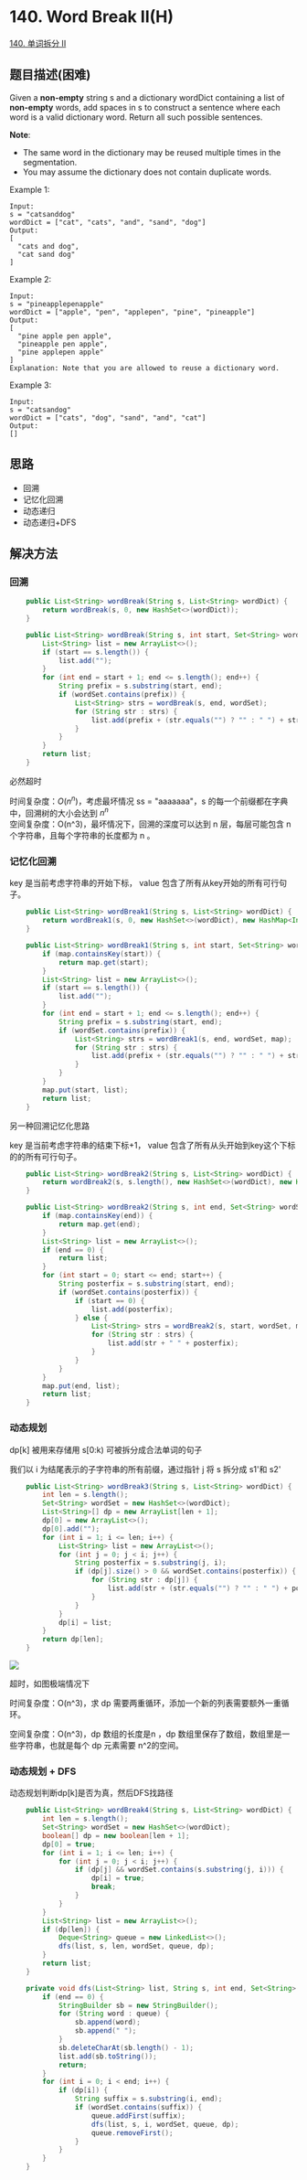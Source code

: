 # 140. Word Break II\(H\)

[140. 单词拆分 II](https://leetcode-cn.com/problems/word-break-ii/)

## 题目描述\(困难\)

Given a **non-empty** string s and a dictionary wordDict containing a list of **non-empty** words, add spaces in s to construct a sentence where each word is a valid dictionary word. Return all such possible sentences.

**Note**:

* The same word in the dictionary may be reused multiple times in the segmentation.
* You may assume the dictionary does not contain duplicate words.

Example 1:

```
Input:
s = "catsanddog"
wordDict = ["cat", "cats", "and", "sand", "dog"]
Output:
[
  "cats and dog",
  "cat sand dog"
]
```

Example 2:

```
Input:
s = "pineapplepenapple"
wordDict = ["apple", "pen", "applepen", "pine", "pineapple"]
Output:
[
  "pine apple pen apple",
  "pineapple pen apple",
  "pine applepen apple"
]
Explanation: Note that you are allowed to reuse a dictionary word.
```

Example 3:

```
Input:
s = "catsandog"
wordDict = ["cats", "dog", "sand", "and", "cat"]
Output:
[]
```

## 思路

* 回溯
* 记忆化回溯
* 动态递归
* 动态递归+DFS

## 解决方法

### 回溯

```java
    public List<String> wordBreak(String s, List<String> wordDict) {
        return wordBreak(s, 0, new HashSet<>(wordDict));
    }

    public List<String> wordBreak(String s, int start, Set<String> wordSet) {
        List<String> list = new ArrayList<>();
        if (start == s.length()) {
            list.add("");
        }
        for (int end = start + 1; end <= s.length(); end++) {
            String prefix = s.substring(start, end);
            if (wordSet.contains(prefix)) {
                List<String> strs = wordBreak(s, end, wordSet);
                for (String str : strs) {
                    list.add(prefix + (str.equals("") ? "" : " ") + str);
                }
            }
        }
        return list;
    }
```

必然超时

时间复杂度：$O(n^n)$，考虑最坏情况 ss = "aaaaaaa"，s 的每一个前缀都在字典中，回溯树的大小会达到 $n^n$  
空间复杂度：O\(n^3\)，最坏情况下，回溯的深度可以达到 n 层，每层可能包含 n 个字符串，且每个字符串的长度都为 n 。

### 记忆化回溯

key 是当前考虑字符串的开始下标， value 包含了所有从key开始的所有可行句子。

```java
    public List<String> wordBreak1(String s, List<String> wordDict) {
        return wordBreak1(s, 0, new HashSet<>(wordDict), new HashMap<Integer, List<String>>());
    }

    public List<String> wordBreak1(String s, int start, Set<String> wordSet, Map<Integer, List<String>> map) {
        if (map.containsKey(start)) {
            return map.get(start);
        }
        List<String> list = new ArrayList<>();
        if (start == s.length()) {
            list.add("");
        }
        for (int end = start + 1; end <= s.length(); end++) {
            String prefix = s.substring(start, end);
            if (wordSet.contains(prefix)) {
                List<String> strs = wordBreak1(s, end, wordSet, map);
                for (String str : strs) {
                    list.add(prefix + (str.equals("") ? "" : " ") + str);
                }
            }
        }
        map.put(start, list);
        return list;
    }
```

另一种回溯记忆化思路

key 是当前考虑字符串的结束下标+1， value 包含了所有从头开始到key这个下标的的所有可行句子。

```java
    public List<String> wordBreak2(String s, List<String> wordDict) {
        return wordBreak2(s, s.length(), new HashSet<>(wordDict), new HashMap<Integer, List<String>>());
    }

    public List<String> wordBreak2(String s, int end, Set<String> wordSet, Map<Integer, List<String>> map) {
        if (map.containsKey(end)) {
            return map.get(end);
        }
        List<String> list = new ArrayList<>();
        if (end == 0) {
            return list;
        }
        for (int start = 0; start <= end; start++) {
            String posterfix = s.substring(start, end);
            if (wordSet.contains(posterfix)) {
                if (start == 0) {
                    list.add(posterfix);
                } else {
                    List<String> strs = wordBreak2(s, start, wordSet, map);
                    for (String str : strs) {
                        list.add(str + " " + posterfix);
                    }
                }
            }
        }
        map.put(end, list);
        return list;
    }
```

### 动态规划

dp\[k\] 被用来存储用 s\[0:k\) 可被拆分成合法单词的句子

我们以 i 为结尾表示的子字符串的所有前缀，通过指针 j 将 s 拆分成 s1'和 s2'

```java
    public List<String> wordBreak3(String s, List<String> wordDict) {
        int len = s.length();
        Set<String> wordSet = new HashSet<>(wordDict);
        List<String>[] dp = new ArrayList[len + 1];
        dp[0] = new ArrayList<>();
        dp[0].add("");
        for (int i = 1; i <= len; i++) {
            List<String> list = new ArrayList<>();
            for (int j = 0; j < i; j++) {
                String posterfix = s.substring(j, i);
                if (dp[j].size() > 0 && wordSet.contains(posterfix)) {
                    for (String str : dp[j]) {
                        list.add(str + (str.equals("") ? "" : " ") + posterfix);
                    }
                }
            }
            dp[i] = list;
        }
        return dp[len];
    }
```

![](../assets/leetcode-note/101-200/140-s-3-1.png)

超时，如图极端情况下

时间复杂度：O\(n^3\)，求 dp 需要两重循环，添加一个新的列表需要额外一重循环。

空间复杂度：O\(n^3\)，dp 数组的长度是n ，dp 数组里保存了数组，数组里是一些字符串，也就是每个 dp 元素需要 n^2的空间。

### 动态规划 + DFS

动态规划判断dp\[k\]是否为真，然后DFS找路径

```java
    public List<String> wordBreak4(String s, List<String> wordDict) {
        int len = s.length();
        Set<String> wordSet = new HashSet<>(wordDict);
        boolean[] dp = new boolean[len + 1];
        dp[0] = true;
        for (int i = 1; i <= len; i++) {
            for (int j = 0; j < i; j++) {
                if (dp[j] && wordSet.contains(s.substring(j, i))) {
                    dp[i] = true;
                    break;
                }
            }
        }
        List<String> list = new ArrayList<>();
        if (dp[len]) {
            Deque<String> queue = new LinkedList<>();
            dfs(list, s, len, wordSet, queue, dp);
        }
        return list;
    }

    private void dfs(List<String> list, String s, int end, Set<String> wordSet, Deque<String> queue, boolean[] dp) {
        if (end == 0) {
            StringBuilder sb = new StringBuilder();
            for (String word : queue) {
                sb.append(word);
                sb.append(" ");
            }
            sb.deleteCharAt(sb.length() - 1);
            list.add(sb.toString());
            return;
        }
        for (int i = 0; i < end; i++) {
            if (dp[i]) {
                String suffix = s.substring(i, end);
                if (wordSet.contains(suffix)) {
                    queue.addFirst(suffix);
                    dfs(list, s, i, wordSet, queue, dp);
                    queue.removeFirst();
                }
            }
        }
    }
```



